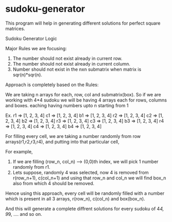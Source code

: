 # sudoku-generator
This program will help in generating different solutions for perfect square matrices.

Sudoku Generator Logic

Major Rules we are focusing:
1. The number should not exist already in current row.
2. The number should not exist already in current column.
3. Number should not exist in the nxn submatrix when matrix is sqr(n)*sqr(n).

Approach is completely based on the Rules:

We are taking n arrays for each, row, col and submatrix(box). So if we are working with 4*4 sudoku we will be having 4 arrays each for rows, columns and boxes. eaching having numbers upto n starting from 1

Ex.
   r1 => [1, 2, 3, 4]
   c1 => [1, 2, 3, 4]
   b1 => [1, 2, 3, 4]
   r2 => [1, 2, 3, 4]
   c2 => [1, 2, 3, 4]
   b2 => [1, 2, 3, 4]
   r3 => [1, 2, 3, 4]
   c3 => [1, 2, 3, 4]
   b3 => [1, 2, 3, 4]
   r4 => [1, 2, 3, 4]
   c4 => [1, 2, 3, 4]
   b4 => [1, 2, 3, 4]

For filling every cell, we are taking a number randomly from row arrays(r1,r2,r3,r4), and putting into that particular cell,

For example,
1. If we are filling (row_n, col_n) --> (0,0)th index, we will pick 1 number randomly from r1.
2. Lets suppose, randomly 4 was selected, now 4 is removed from r(row_n+1), c(col_n+1) and using that row_n and col_n we will find box_n also from which 4 should be removed.

Hence using this approach, every cell will be randomly filled with a number which is present in all 3 arrays, r(row_n), c(col_n) and box(box_n).

And this will generate a complete diffrent solutions for every sudoku of 4*4, 9*9, .... and so on.
